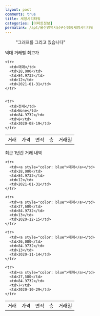 ```yaml
---
layout: post
comments: true
title: 세영시티타워
categories: [아파트정보]
permalink: /apt/울산광역시남구신정동세영시티타워
---
```


<script type="text/javascript">
  google.charts.load('current', {'packages':['line', 'corechart']});
  google.charts.setOnLoadCallback(drawChart);

  function drawChart() {
    var data = new google.visualization.DataTable();
    data.addColumn('date', '거래일');
    data.addColumn('number', "매매");
    data.addColumn('number', "전세");
    data.addColumn('number', "전매");

    data.addRows([[new Date(Date.parse("2021-01-31")), 28000, null, null], [new Date(Date.parse("2020-12-15")), 27600, null, null], [new Date(Date.parse("2020-11-14")), 26000, null, null], [new Date(Date.parse("2020-10-29")), 27500, null, null]]);

    var options = {
      lineWidth: 0,
      pointsVisible: true,    
      title: '최근 1년간 유형별 실거래가 분포',
      legend: { position: 'bottom' }
    };

    var formatter = new google.visualization.NumberFormat({pattern:'###,###'} );
    formatter.format(data, 1);
    formatter.format(data, 2);
    
    setTimeout(function() {
        var chart = new google.visualization.LineChart(document.getElementById('columnchart_material'));
        chart.draw(data, (options));
        document.getElementById('loading').style.display = 'none';
    }, 1000);


  }
</script>


<div id="loading" style="z-index:20; display: block; margin-left: 35px">"그래프를 그리고 있습니다"</div>
<div id="columnchart_material" style="width: 95%; margin-left: -35px; display: block"></div>

역대 거래별 최고가
<table class="sortable">
    <tr>
      <td>거래</td>
      <td>가격</td>
      <td>면적</td>
      <td>층</td>
      <td>거래일</td>
    </tr>
    
    <tr>
      <td>매매</td>
      <td>28,000</td>
      <td>84.9732</td>
      <td>12</td>
      <td>2021-01-31</td>
    </tr>
        
    
    <tr>
      <td>전세</td>
      <td>None</td>
      <td>84.9732</td>
      <td>8</td>
      <td>2020-08-19</td>
    </tr>
        
    
</table>

최근 1년간 거래 내역

<font size='small'>
<table class="sortable">
    <tr>
      <td>거래</td>
      <td>가격</td>
      <td>면적</td>
      <td>층</td>
      <td>거래일</td>
    </tr>

    <tr>
      <td><a style="color: blue">매매</a></td>
      <td>28,000</td>
      <td>84.9732</td>
      <td>12</td>
      <td>2021-01-31</td>
    </tr>
      
    <tr>
      <td><a style="color: blue">매매</a></td>
      <td>27,600</td>
      <td>84.9732</td>
      <td>13</td>
      <td>2020-12-15</td>
    </tr>
      
    <tr>
      <td><a style="color: blue">매매</a></td>
      <td>26,000</td>
      <td>84.9732</td>
      <td>13</td>
      <td>2020-11-14</td>
    </tr>
      
    <tr>
      <td><a style="color: blue">매매</a></td>
      <td>27,500</td>
      <td>84.9732</td>
      <td>7</td>
      <td>2020-10-29</td>
    </tr>
      
</table>
</font>

